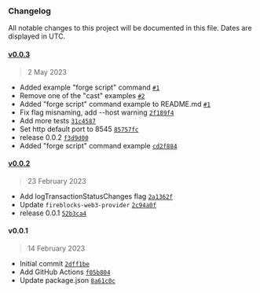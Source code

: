 ### Changelog

All notable changes to this project will be documented in this file. Dates are displayed in UTC.

#### [v0.0.3](https://github.com/fireblocks/fireblocks-json-rpc/compare/v0.0.2...v0.0.3)

> 2 May 2023

- Added example "forge script" command [`#1`](https://github.com/fireblocks/fireblocks-json-rpc/pull/1)
- Remove one of the "cast" examples [`#2`](https://github.com/fireblocks/fireblocks-json-rpc/pull/2)
- Added "forge script" command example to README.md [`#1`](https://github.com/fireblocks/fireblocks-json-rpc/pull/1)
- Fix flag misnaming, add --host warning [`2f189f4`](https://github.com/fireblocks/fireblocks-json-rpc/commit/2f189f4790357ef0097571ba791e7166ecbd4373)
- Add more tests [`31c4587`](https://github.com/fireblocks/fireblocks-json-rpc/commit/31c45873a4895944101cfcd599391e5c65069680)
- Set http default port to 8545 [`85757fc`](https://github.com/fireblocks/fireblocks-json-rpc/commit/85757fc6543999b080fa96917246862abbb67d5a)
- release 0.0.2 [`f3d9d00`](https://github.com/fireblocks/fireblocks-json-rpc/commit/f3d9d00356faf61cc944602913c8f5d5024fa8c7)
- Added "forge script" command example [`cd2f884`](https://github.com/fireblocks/fireblocks-json-rpc/commit/cd2f884eb0112c070154c6ff9e5d3851bcfb5921)

#### [v0.0.2](https://github.com/fireblocks/fireblocks-json-rpc/compare/v0.0.1...v0.0.2)

> 23 February 2023

- Add logTransactionStatusChanges flag [`2a1362f`](https://github.com/fireblocks/fireblocks-json-rpc/commit/2a1362fd851cbe8d2a9cddaad2c5faaa8f168eaf)
- Update `fireblocks-web3-provider` [`2c94a0f`](https://github.com/fireblocks/fireblocks-json-rpc/commit/2c94a0fe1d60367f5762167e2fc8ae11e972ac07)
- release 0.0.1 [`52b3ca4`](https://github.com/fireblocks/fireblocks-json-rpc/commit/52b3ca41a6973042b0662efe6a31d00265f819d8)

#### v0.0.1

> 14 February 2023

- Initial commit [`2dff1be`](https://github.com/fireblocks/fireblocks-json-rpc/commit/2dff1bead8ed7eeed7493571ad5dc90dbaff6ff2)
- Add GitHub Actions [`f05b804`](https://github.com/fireblocks/fireblocks-json-rpc/commit/f05b804962aa2e98eec05cf47b118a986f65e440)
- Update package.json [`8a61c0c`](https://github.com/fireblocks/fireblocks-json-rpc/commit/8a61c0cb769d5bdafd2c8588d67e9deed0c4fff8)
